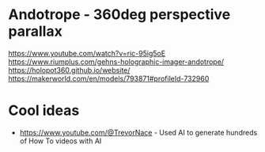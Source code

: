 # Andotrope - 360deg perspective parallax
https://www.youtube.com/watch?v=ric-95ig5oE
https://www.riumplus.com/gehns-holographic-imager-andotrope/
https://holopot360.github.io/website/
https://makerworld.com/en/models/793871#profileId-732960

# Cool ideas
- https://www.youtube.com/@TrevorNace - Used AI to generate hundreds of How To videos with AI